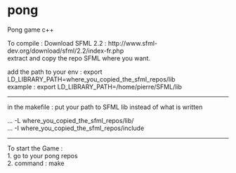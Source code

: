 # pong
Pong game c++ 


<p>To compile : Download SFML 2.2 : http://www.sfml-dev.org/download/sfml/2.2/index-fr.php
<br> extract and copy the repo SFML where you want.
</p><p>
add the path to your env : export LD_LIBRARY_PATH=where_you_copied_the_sfml_repos/lib
          <br> example : export LD_LIBRARY_PATH=/home/pierre/SFML/lib
</p>

*********************************************************************************************************************
in the makefile : put your path to SFML lib instead of what is written

... -L where_you_copied_the_sfml_repos/lib/ <br>
... -I where_you_copied_the_sfml_repos/include

	
*********************************************************************************************************************	

To start the Game : <br/>
	1. go to your pong repos  
	2. command : make
